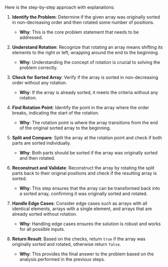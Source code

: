 Here is the step-by-step approach with explanations:

1. **Identify the Problem**: Determine if the given array was originally sorted in non-decreasing order and then rotated some number of positions.
   - **Why**: This is the core problem statement that needs to be addressed.

2. **Understand Rotation**: Recognize that rotating an array means shifting its elements to the right or left, wrapping around the end to the beginning.
   - **Why**: Understanding the concept of rotation is crucial to solving the problem correctly.

3. **Check for Sorted Array**: Verify if the array is sorted in non-decreasing order without any rotation.
   - **Why**: If the array is already sorted, it meets the criteria without any rotation.

4. **Find Rotation Point**: Identify the point in the array where the order breaks, indicating the start of the rotation.
   - **Why**: The rotation point is where the array transitions from the end of the original sorted array to the beginning.

5. **Split and Compare**: Split the array at the rotation point and check if both parts are sorted individually.
   - **Why**: Both parts should be sorted if the array was originally sorted and then rotated.

6. **Reconstruct and Validate**: Reconstruct the array by rotating the split parts back to their original positions and check if the resulting array is sorted.
   - **Why**: This step ensures that the array can be transformed back into a sorted array, confirming it was originally sorted and rotated.

7. **Handle Edge Cases**: Consider edge cases such as arrays with all identical elements, arrays with a single element, and arrays that are already sorted without rotation.
   - **Why**: Handling edge cases ensures the solution is robust and works for all possible inputs.

8. **Return Result**: Based on the checks, return `true` if the array was originally sorted and rotated, otherwise return `false`.
   - **Why**: This provides the final answer to the problem based on the analysis performed in the previous steps.
